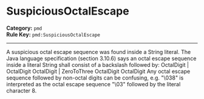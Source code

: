 
# SuspiciousOctalEscape
**Category:** `pmd`<br/>
**Rule Key:** `pmd:SuspiciousOctalEscape`<br/>


-----

A suspicious octal escape sequence was found inside a String literal. The Java language specification (section 3.10.6) says an octal escape sequence inside a literal String shall consist of a backslash followed by: OctalDigit | OctalDigit OctalDigit | ZeroToThree OctalDigit OctalDigit Any octal escape sequence followed by non-octal digits can be confusing, e.g. "\038" is interpreted as the octal escape sequence "\03" followed by the literal character 8.

